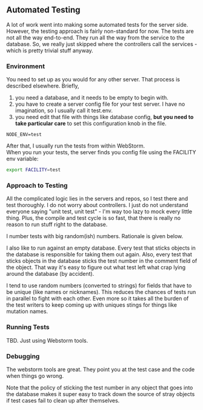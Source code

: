 
## Automated Testing

A lot of work went into making some automated tests for the server side.
However, the testing approach is fairly non-standard for now.
The tests are not all the way end-to-end.  They run all the way from the 
service to the database.
So, we really just skipped where the controllers call the services - which
is pretty trivial stuff anyway.

### Environment

You need to set up as you would for any other server. That process is 
described elsewhere. Briefly,
1. you need a database, and it needs to be empty to begin with.
2. you have to create a server config file for your test server.  I have no 
imagination, so I usually call it test.env.
3. you need edit that file with things like database config, **but you need to 
   take particular care** to set this configuration knob in the file.
```dotenv
NODE_ENV=test
```
After that, I usually run the tests from within WebStorm.  
When you run your tests, the server finds you config file using the FACILITY 
env variable:
```bash
export FACILITY=test
```

### Approach to Testing

All the complicated logic lies in the servers and repos, so I test there and 
test thoroughly.  I do not worry about controllers.
I just do not understand everyone saying "unit test, unit test" - I'm way 
too lazy to mock every little thing.  Plus, the compile and test cycle is so 
fast, that there is really no reason to run stuff right to the database.

I number tests with big random(ish) numbers. Rationale is given below.

I also like to run against an empty database. Every test that sticks objects in 
the database is responsible for taking them out again.  Also, every test that 
sticks objects in the database sticks the test number in the comment field 
of the object.  That way it's easy to figure out what test left what crap 
lying around the database (by accident).

I tend to use random numbers (converted to strings) for fields that have to 
be unique (like names or nicknames).  This reduces the chances of tests run in 
parallel to fight with 
each other. Even more so it takes all the burden of the test writers to keep 
coming up with uniques stings for things like mutation names.

### Running Tests

TBD. Just using Webstorm tools.

### Debugging

The webstorm tools are great.  They point you at the test case and the code 
when things go wrong.

Note that the policy of sticking the test number in any object that goes 
into the database makes it super easy to track down the source of stray 
objects if test cases fail to clean up after themselves.



